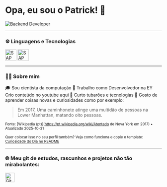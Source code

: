 # Opa, eu sou o Patrick! 🚀  

<img 
  src="https://img.shields.io/badge/Backend%20Developer-0D1117?style=flat&logo=java&logoColor=F89820&labelColor=0D1117&color=0D1117"
  alt="Backend Developer"
/>

---

### ⚙️ Linguagens e Tecnologias  
<p>
  <img src="https://readme-icons.patriisck.workers.dev/sap.svg" alt="SAP" height="36" />
  <img src="https://readme-icons.patriisck.workers.dev/java.svg" alt="SAP" height="36" />
</p>

---

### 👨‍💻 Sobre mim  
🎓 Sou cientista da computação 
🛒 Trabalho como Desenvolvedor na EY 
Crio conteúdo no youtube aqui 
🤝 Curto tubarões e tecnologias 
🌱 Gosto de aprender coisas novas e curiosidades como por exemplo: 

<!--CURIOSIDADE:START-->
> Em 2017, Uma caminhonete atinge uma multidão de pessoas na Lower Manhattan, matando oito pessoas.

<sub>Fonte: [Wikipedia (pt)](https://pt.wikipedia.org/wiki/Atentado de Nova York em 2017) • Atualizado 2025-10-31</sub>
<!--CURIOSIDADE:END-->

<sub>Quer colocar isso no seu perfil também? Veja como funciona e copie o template: [Curiosidade do Dia no README](https://github.com/SEU-USUARIO/curiosidade-readme-template)</sub>


---

### 🌐 Meu git de estudos, rascunhos e projetos não tão mirabolantes: 
<p>
   <a href="https://github.com/c0diguin" target="_blank">
    <img src="https://skillicons.dev/icons?i=github" width="30" alt="GitHub"/>
  </a>
</p>  

